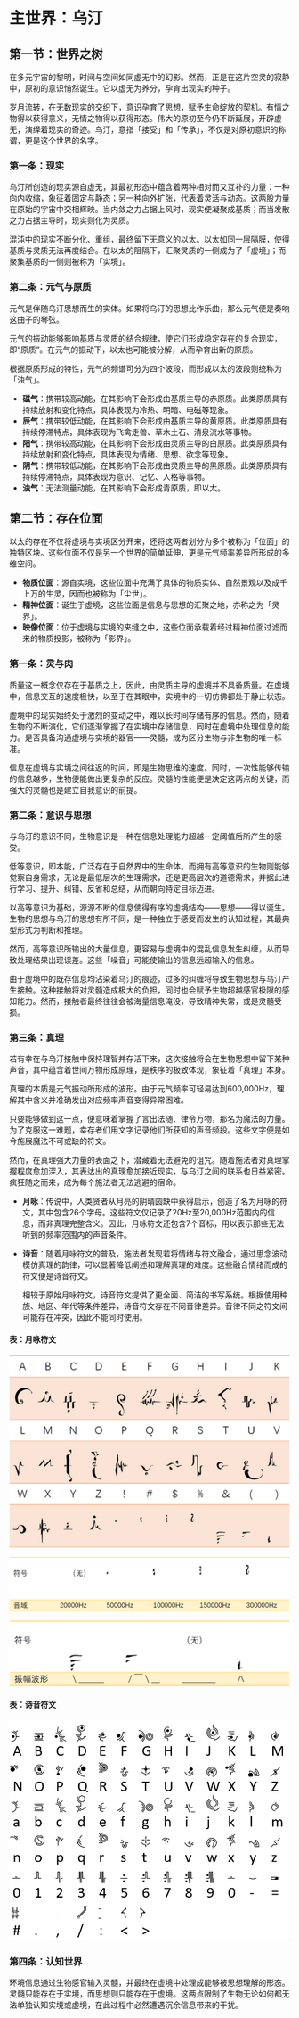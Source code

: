 # 主世界：乌汀

## 第一节：世界之树

在多元宇宙的黎明，时间与空间如同虚无中的幻影。然而，正是在这片空灵的寂静中，原初的意识悄然诞生。它以虚无为养分，孕育出现实的种子。

岁月流转，在无数现实的交织下，意识孕育了思想，赋予生命绽放的契机。有情之物得以获得意义，无情之物得以获得形态。伟大的原初至今仍不断延展，开辟虚无，演绎着现实的奇迹。乌汀，意指「接受」和「传承」，不仅是对原初意识的称谓，更是这个世界的名字。

### 第一条：现实

乌汀所创造的现实源自虚无，其最初形态中蕴含着两种相对而又互补的力量：一种向内收缩，象征着固定与静态；另一种向外扩张，代表着灵活与动态。这两股力量在原始的宇宙中交相辉映。当内敛之力占据上风时，现实便凝聚成基质；而当发散之力占据主导时，现实则化为灵质。

混沌中的现实不断分化、重组，最终留下无意义的以太。以太如同一层隔膜，使得基质与灵质无法再度结合。在以太的阻隔下，汇聚灵质的一侧成为了「虚境」；而聚集基质的一侧则被称为「实境」。

### 第二条：元气与原质

元气是伴随乌汀思想而生的实体。如果将乌汀的思想比作乐曲，那么元气便是奏响这曲子的琴弦。

元气的振动能够影响基质与灵质的结合规律，使它们形成稳定存在的复合现实，即“原质”。在元气的振动下，以太也可能被分解，从而孕育出新的原质。

根据原质形成的特性，元气的频谱可分为四个波段，而形成以太的波段则统称为「浊气」。

- **磁气**：携带较高动能，在其影响下会形成由基质主导的赤原质。此类原质具有持续放射和变化特点，具体表现为冷热、明暗、电磁等现象。
- **辰气**：携带较低动能，在其影响下会形成由基质主导的黄原质。此类原质具有持续停滞特点，具体表现为飞禽走兽、草木土石、清泉流水等事物。
- **阳气**：携带较高动能，在其影响下会形成由灵质主导的白原质。此类原质具有持续放射和变化特点，具体表现为情绪、思想、欲念等现象。
- **阴气**：携带较低动能，在其影响下会形成由灵质主导的黑原质。此类原质具有持续停滞特点，具体表现为意识、记忆、人格等事物。
- **浊气**：无法测量动能，在其影响下会形成青原质，即以太。

## 第二节：存在位面

以太的存在不仅将虚境与实境区分开来，还将这两者划分为多个被称为「位面」的独特区块。这些位面不仅是另一个世界的简单延伸，更是元气频率差异所形成的多维空间。

- **物质位面**：源自实境，这些位面中充满了具体的物质实体、自然景观以及成千上万的生灵，因而也被称为「尘世」。
- **精神位面**：诞生于虚境，这些位面是信息与思想的汇聚之地，亦称之为「灵界」。
- **映像位面**：位于虚境与实境的夹缝之中，这些位面承载着经过精神位面过滤而来的物质投影，被称为「影界」。

### 第一条：灵与肉

质量这一概念仅存在于基质之上，因此，由灵质主导的虚境并不具备质量。在虚境中，信息交互的速度极快，以至于在其眼中，实境中的一切仿佛都处于静止状态。

虚境中的现实始终处于激烈的变动之中，难以长时间存储有序的信息。然而，随着生物的不断演化，它们逐渐掌握了在实境中存储信息，同时在虚境中处理信息的能力。是否具备沟通虚境与实境的器官——灵髓，成为区分生物与非生物的唯一标准。

信息在虚境与实境之间往返的时间，即是生物思维的速度。同时，一次性能够传输的信息越多，生物便能做出更复杂的反应。灵髓的性能便是决定这两点的关键，而强大的灵髓也是建立自我意识的前提。

### 第二条：意识与思想

与乌汀的意识不同，生物意识是一种在信息处理能力超越一定阈值后所产生的感受。

低等意识，即本能，广泛存在于自然界中的生命体。而拥有高等意识的生物则能够觉察自身需求，无论是最低层次的生理需求，还是更高层次的道德需求，并据此进行学习、提升、纠错、反省和总结，从而朝向特定目标迈进。

以高等意识为基础，源源不断的信息使得有序的虚境结构——思想——得以诞生。生物的思想与乌汀的思想有所不同，是一种独立于感受而发生的认知过程，其最典型形式为判断和推理。

然而，高等意识所输出的大量信息，更容易与虚境中的混乱信息发生纠缠，从而导致处理结果出现误差。这些「噪音」可能使输出的信息远超输入的信息。

由于虚境中的既存信息均沾染着乌汀的痕迹，过多的纠缠将导致生物思想与乌汀产生接触。这种接触将对灵髓造成极大的负担，同时也会赋予生物超越感官极限的感知能力。然而，接触者最终往往会被海量信息淹没，导致精神失常，或是灵髓受损。

### 第三条：真理

若有幸在与乌汀接触中保持理智并存活下来，这次接触将会在生物思想中留下某种声音，其中蕴含着世间万物形成原理，是秩序的极致体现，象征着「真理」本身。

真理的本质是元气振动所形成的波形。由于元气频率可轻易达到600,000Hz，理解其中含义并准确发出对应频率声音变得异常困难。

只要能够做到这一点，便意味着掌握了言出法随、律令万物，那名为魔法的力量。为了克服这一难题，幸存者们用文字记录他们所获知的声音频段。这些文字便是如今施展魔法不可或缺的符文。

然而，在真理强大力量的表面之下，潜藏着无法避免的诅咒。随着施法者对真理掌握程度愈加深入，其表达出的真理愈加接近现实，与乌汀之间的联系也日益紧密。疯狂随之而来，成为每个施法者无法逃避的宿命。

- **月咏**：传说中，人类贤者从月亮的阴晴圆缺中获得启示，创造了名为月咏的符文，其中包含26个字母。这些符文仅记录了20Hz至20,000Hz范围内的信息，而非真理完整含义。因此，月咏符文还包含7个音标，用以表示那些无法听到的频率范围内的声音条件。
  
- **诗音**：随着月咏符文的普及，施法者发现若将情绪与符文融合，通过思念波动模仿真理的韵律，可以显著降低阐述和理解真理的难度。这些融合情绪而成的符文便是诗音符文。

  相较于原始月咏符文，诗音符文提供了更全面、简洁的书写系统。根据使用种族、地区、年代等条件差异，诗音符文存在不同音律差异。音律不同之符文间可能存在冲突，因此不能同时使用。

#### 表：月咏符文
![月咏符文字母](../_lib/Ar_Ciela_Alphabet.png)

![月咏符文FMCL](../_lib/Ar_Ciela_FMCL.png)

![月咏符文AMCL](../_lib/Ar_Ciela_AMCL.png)

#### 表：诗音符文
![诗音符文字母](../_lib/Hymmnos.png)

### 第四条：认知世界

环境信息通过生物感官输入灵髓，并最终在虚境中处理成能够被思想理解的形态。灵髓只能存在于实境，而思想则只能存在于虚境。这两点限制了生物无论如何都无法单独认知实境或虚境，在此过程中必然遭遇沉余信息带来的干扰。
